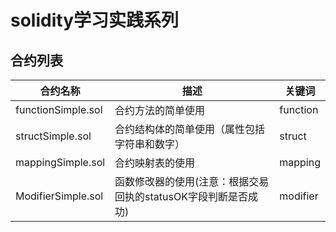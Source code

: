 # solidity学习实践系列

## 合约列表

| 合约名称 | 描述    |  关键词 |
|------|-------------|-----|
|  functionSimple.sol  |  合约方法的简单使用    |  function  |
|  structSimple.sol  |  合约结构体的简单使用（属性包括字符串和数字）    |  struct  |
|  mappingSimple.sol  |  合约映射表的使用    |  mapping  |
|  ModifierSimple.sol  |  函数修改器的使用(注意：根据交易回执的statusOK字段判断是否成功)    |  modifier  |

